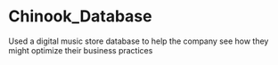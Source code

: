 # Chinook_Database
Used a digital music store database to help the company see how they might optimize their business practices
